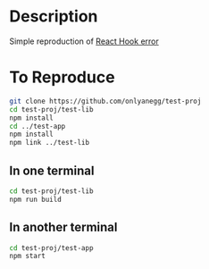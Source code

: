 # Description

Simple reproduction of [React Hook error](https://github.com/facebook/react/issues/13991)

# To Reproduce

```sh
git clone https://github.com/onlyanegg/test-proj
cd test-proj/test-lib
npm install
cd ../test-app
npm install
npm link ../test-lib
```

## In one terminal

```sh
cd test-proj/test-lib
npm run build
```

## In another terminal

```sh
cd test-proj/test-app
npm start
```
